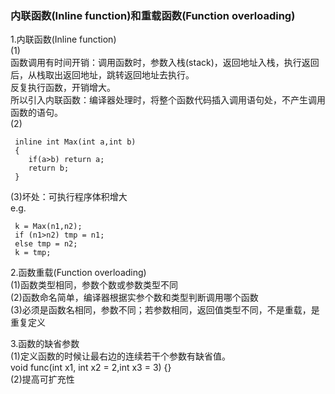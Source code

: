 ### 内联函数\(Inline function\)和重载函数\(Function overloading\)

1.内联函数\(Inline function\)  
\(1\)  
函数调用有时间开销：调用函数时，参数入栈\(stack\)，返回地址入栈，执行返回后，从栈取出返回地址，跳转返回地址去执行。  
反复执行函数，开销增大。  
所以引入内联函数：编译器处理时，将整个函数代码插入调用语句处，不产生调用函数的语句。  
\(2\)

```
 inline int Max(int a,int b) 
 { 
    if(a>b) return a; 
    return b; 
 } 
```

\(3\)坏处：可执行程序体积增大  
e.g.

```
 k = Max(n1,n2); 
 if (n1>n2) tmp = n1; 
 else tmp = n2; 
 k = tmp; 
```

2.函数重载\(Function overloading\)  
\(1\)函数类型相同，参数个数或参数类型不同  
\(2\)函数命名简单，编译器根据实参个数和类型判断调用哪个函数  
\(3\)必须是函数名相同，参数不同；若参数相同，返回值类型不同，不是重载，是重复定义

3.函数的缺省参数  
\(1\)定义函数的时候让最右边的连续若干个参数有缺省值。  
void func\(int x1, int x2 = 2,int x3 = 3\) {}  
\(2\)提高可扩充性

